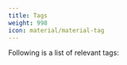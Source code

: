 ```yaml
---
title: Tags
weight: 998
icon: material/material-tag
---
```


Following is a list of relevant tags:

<!-- material/tags -->